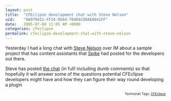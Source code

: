 ```yaml
---
layout: post
title:  "CFEclipse development chat with Steve Nelson"
uid:	"8A979412-FF24-9564-704D4CD0AEA941FF"
date:   2005-07-08 11:05 AM +0000
categories: cfeclipse
permalink: cfeclipse-development-chat-with-steve-nelson
---
```

Yesterday I had a long chat with <a href="http://steve.secretagents.com">Steve Nelson</a> over IM about a sample project that has content assistants that <a href="http://www.spike.org.uk/blog/index.cfm?mode=entry&#38;entry=EAC56B1B-D565-E33F-352CFAE205B36528">Spike</a> had posted for the developers out there.

Steve has posted <a href="http://steve.secretagents.com/index.cfm?fuseaction=fuseblog.showcomments&#38;ArticleID=20050707020008" id="20050707020008"> the chat</a> (in full! including dumb comments) so that hopefully it will answer some of the questions potential CFEclipse developers might have and how they can figure their way round developing a plugin

<!-- technorati tags start --><p style="text-align:right;font-size:10px;">Technorati Tags: <a href="http://technorati.com/tag/CFEclipse" rel="tag">CFEclipse</a></p><!-- technorati tags end -->